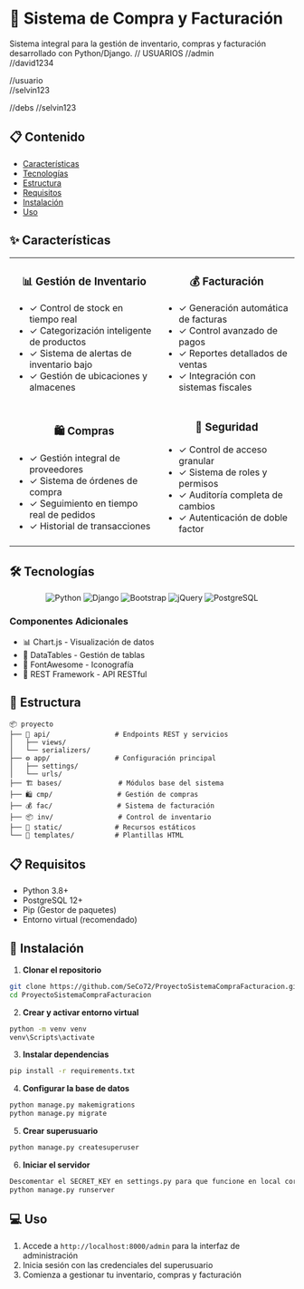 # 🏪 Sistema de Compra y Facturación

Sistema integral para la gestión de inventario, compras y facturación desarrollado con Python/Django.
// USUARIOS
  //admin    
  //david1234

  //usuario  
  //selvin123

  //debs
  //selvin123

## 📋 Contenido
- [Características](#-características)
- [Tecnologías](#-tecnologías)
- [Estructura](#-estructura)
- [Requisitos](#-requisitos)
- [Instalación](#-instalación)
- [Uso](#-uso)

## ✨ Características

<table>
  <tr>
    <td>
      <h3 align="center">📊 Gestión de Inventario</h3>
      <ul>
        <li>✓ Control de stock en tiempo real</li>
        <li>✓ Categorización inteligente de productos</li>
        <li>✓ Sistema de alertas de inventario bajo</li>
        <li>✓ Gestión de ubicaciones y almacenes</li>
      </ul>
    </td>
    <td>
      <h3 align="center">💰 Facturación</h3>
      <ul>
        <li>✓ Generación automática de facturas</li>
        <li>✓ Control avanzado de pagos</li>
        <li>✓ Reportes detallados de ventas</li>
        <li>✓ Integración con sistemas fiscales</li>
      </ul>
    </td>
  </tr>
  <tr>
    <td>
      <h3 align="center">🛍️ Compras</h3>
      <ul>
        <li>✓ Gestión integral de proveedores</li>
        <li>✓ Sistema de órdenes de compra</li>
        <li>✓ Seguimiento en tiempo real de pedidos</li>
        <li>✓ Historial de transacciones</li>
      </ul>
    </td>
    <td>
      <h3 align="center">🔑 Seguridad</h3>
      <ul>
        <li>✓ Control de acceso granular</li>
        <li>✓ Sistema de roles y permisos</li>
        <li>✓ Auditoría completa de cambios</li>
        <li>✓ Autenticación de doble factor</li>
      </ul>
    </td>
  </tr>
</table>

## 🛠️ Tecnologías

<div align="center">

![Python](https://img.shields.io/badge/Python-FFD43B?style=for-the-badge&logo=python&logoColor=blue)
![Django](https://img.shields.io/badge/Django-092E20?style=for-the-badge&logo=django&logoColor=green)
![Bootstrap](https://img.shields.io/badge/Bootstrap-563D7C?style=for-the-badge&logo=bootstrap&logoColor=white)
![jQuery](https://img.shields.io/badge/jQuery-0769AD?style=for-the-badge&logo=jquery&logoColor=white)
![PostgreSQL](https://img.shields.io/badge/PostgreSQL-316192?style=for-the-badge&logo=postgresql&logoColor=white)

</div>

### Componentes Adicionales
- 📊 Chart.js - Visualización de datos
- 📑 DataTables - Gestión de tablas
- 🎨 FontAwesome - Iconografía
- 🔄 REST Framework - API RESTful

## 📁 Estructura

```
📦 proyecto
├── 🔌 api/                # Endpoints REST y servicios
│   ├── views/
│   └── serializers/
├── ⚙️ app/                # Configuración principal
│   ├── settings/
│   └── urls/
├── 🏗️ bases/              # Módulos base del sistema
├── 🛍️ cmp/                # Gestión de compras
├── 💰 fac/                # Sistema de facturación
├── 📦 inv/                # Control de inventario
├── 🎨 static/             # Recursos estáticos
└── 📑 templates/          # Plantillas HTML
```

## 📋 Requisitos

- Python 3.8+
- PostgreSQL 12+
- Pip (Gestor de paquetes)
- Entorno virtual (recomendado)

## 🚀 Instalación

1. **Clonar el repositorio**
```bash
git clone https://github.com/SeCo72/ProyectoSistemaCompraFacturacion.git
cd ProyectoSistemaCompraFacturacion
```

2. **Crear y activar entorno virtual**
```bash
python -m venv venv
venv\Scripts\activate
```

3. **Instalar dependencias**
```bash
pip install -r requirements.txt
```

4. **Configurar la base de datos**
```bash
python manage.py makemigrations
python manage.py migrate
```

5. **Crear superusuario**
```bash
python manage.py createsuperuser
```

6. **Iniciar el servidor**
```bash
Descomentar el SECRET_KEY en settings.py para que funcione en local correctamente
python manage.py runserver
```

## 💻 Uso

1. Accede a `http://localhost:8000/admin` para la interfaz de administración
2. Inicia sesión con las credenciales del superusuario
3. Comienza a gestionar tu inventario, compras y facturación
